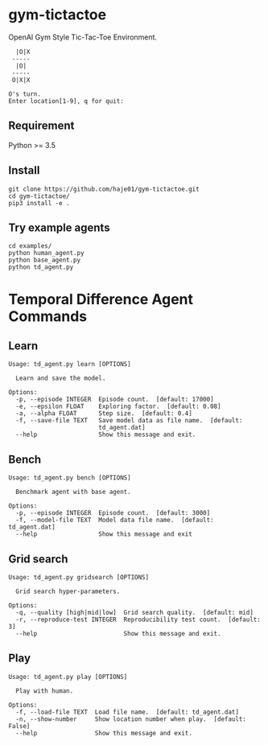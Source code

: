 # gym-tictactoe

OpenAI Gym Style Tic-Tac-Toe Environment.

	  |O|X
	 -----
	  |O| 
	 -----
	 O|X|X

	O's turn.
	Enter location[1-9], q for quit:

## Requirement

Python >= 3.5

## Install

    git clone https://github.com/haje01/gym-tictactoe.git
    cd gym-tictactoe/
    pip3 install -e .


## Try example agents

    cd examples/
    python human_agent.py
    python base_agent.py
    python td_agent.py


# Temporal Difference Agent Commands

## Learn

	Usage: td_agent.py learn [OPTIONS]

	  Learn and save the model.

	Options:
	  -p, --episode INTEGER  Episode count.  [default: 17000]
	  -e, --epsilon FLOAT    Exploring factor.  [default: 0.08]
	  -a, --alpha FLOAT      Step size.  [default: 0.4]
	  -f, --save-file TEXT   Save model data as file name.  [default:
							 td_agent.dat]
	  --help                 Show this message and exit.

## Bench

	Usage: td_agent.py bench [OPTIONS]

	  Benchmark agent with base agent.

	Options:
	  -p, --episode INTEGER  Episode count.  [default: 3000]
	  -f, --model-file TEXT  Model data file name.  [default: td_agent.dat]
	  --help                 Show this message and exit

## Grid search

	Usage: td_agent.py gridsearch [OPTIONS]

	  Grid search hyper-parameters.

	Options:
	  -q, --quality [high|mid|low]  Grid search quality.  [default: mid]
	  -r, --reproduce-test INTEGER  Reproducibility test count.  [default: 3]
	  --help                        Show this message and exit.

## Play

	Usage: td_agent.py play [OPTIONS]

	  Play with human.

	Options:
	  -f, --load-file TEXT  Load file name.  [default: td_agent.dat]
	  -n, --show-number     Show location number when play.  [default: False]
	  --help                Show this message and exit.

